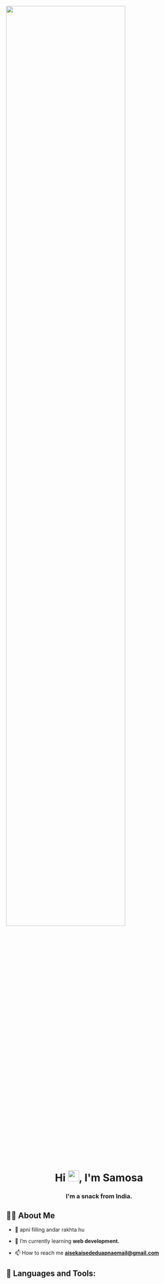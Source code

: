 <a href="#"><img width="80%" height="auto" src="https://assets.cntraveller.in/photos/60ba1fbfe1b212c19a817da0/16:9/w_1280,c_limit/samosa-1366x768.jpg" align="center" height="60px"/></a>

<h1 align="center">Hi <img src="https://cdn3.emoji.gg/emojis/9576-smilecide.png" width="30px">, I'm Samosa</h1>
<h3 align="center">I'm a snack from India.</h3>

## 🙋‍♂️ About Me

- 🔭 apni filling andar rakhta hu

- 🌱 I’m currently learning **web development.**

- 📫 How to reach me **aisekaisededuapnaemail@gmail.com**

## 🚀 Languages and Tools:
